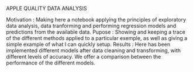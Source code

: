 APPLE QUALITY DATA ANALYSIS

Motivation : Making here a notebook applying the principles of exploratory data analysis, data tranforming and performing regression models and predictions from the available data.
Pupose : Showing and keeping a trace of the different methods applied to a particular exemple, as well as giving a simple example of what I can quickly setup.
Results : Here has been implemented different models after data cleaning and transforming, with different levels of accuracy. We offer a comparison between the performance of the different models.
